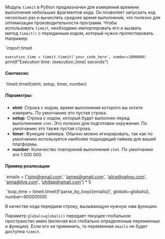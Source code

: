 
Модуль `timeit` в Python предназначен для измерения времени выполнения небольших фрагментов кода. Он позволяет запускать код несколько раз и вычислять среднее время выполнения, что полезно для оптимизации производительности программ. Чтобы использовать `timeit`, необходимо импортировать его и вызвать метод `timeit()` с переданным кодом, который нужно протестировать. Например:

`import timeit

`execution_time = timeit.timeit('your_code_here', number=1000000)
`print(f"Execution time: {execution_time} seconds")

#### Синтаксис

`timeit.timeit(stmt, setup, timer, number)
##### Параметры:

- **stmt**: Строка с кодом, время выполнения которого вы хотите измерить. По умолчанию это пустая строка.
- **setup**: Строка с кодом, который будет выполнен перед выполнением `stmt`. Это полезно для подготовки окружения. По умолчанию это также пустая строка.
- **timer**: Функция таймера. Обычно можно игнорировать, так как по умолчанию используется наиболее подходящий таймер для вашей платформы.
- **number**: Количество повторений выполнения `stmt`. По умолчанию это 1 000 000.

#### Пример реализации

`emails = ['john@gmail.com', 'james@gmail.com', 'alice@yahoo.com', 'anna@live.com', 'philipp@gmail.com'] * 5

 `loop_time = timeit.timeit(f'parse_by_loop({emails})', globals=globals(), number=90000000)

В качестве кода передаем строку, вызывающую нужную нам функцию.

Параметр `globals=globals()` передает текущее глобальное пространство имен (включая все глобально определенные переменные и функции). Если его не применить, то переменная `emails` не будет доступна `timeit`.

